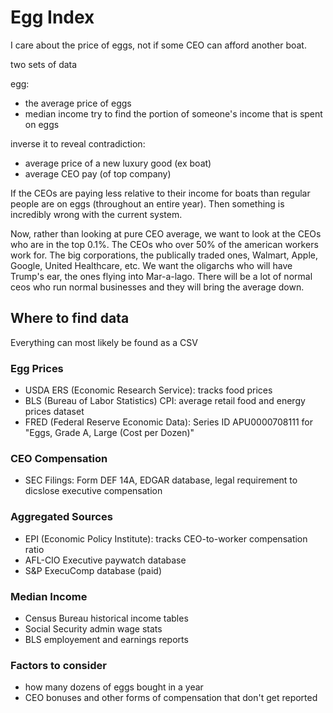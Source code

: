 # Egg Index
I care about the price of eggs, not if some CEO can afford another boat.

two sets of data

egg:
- the average price of eggs
- median income
try to find the portion of someone's income that is spent on eggs

inverse it to reveal contradiction:
- average price of a new luxury good (ex boat)
- average CEO pay (of top company)

If the CEOs are paying less relative to their income for boats than regular people are on eggs (throughout an entire year). Then something is incredibly wrong with the current system.

Now, rather than looking at pure CEO average, we want to look at the CEOs who are in the top 0.1%. The CEOs who over 50% of the american workers work for. The big corporations, the publically traded ones, Walmart, Apple, Google, United Healthcare, etc. We want the oligarchs who will have Trump's ear, the ones flying into Mar-a-lago. There will be a lot of normal ceos who run normal businesses and they will bring the average down. 

## Where to find data
Everything can most likely be found as a CSV

### Egg Prices
- USDA ERS (Economic Research Service): tracks food prices
- BLS (Bureau of Labor Statistics) CPI: average retail food and energy prices dataset
- FRED (Federal Reserve Economic Data): Series ID APU0000708111 for "Eggs, Grade A, Large (Cost per Dozen)"

### CEO Compensation
- SEC Filings: Form DEF 14A, EDGAR database, legal requirement to dicslose executive compensation

### Aggregated Sources
- EPI (Economic Policy Institute): tracks CEO-to-worker compensation ratio
- AFL-CIO Executive paywatch database
- S&P ExecuComp database (paid)

### Median Income
- Census Bureau historical income tables
- Social Security admin wage stats
- BLS employement and earnings reports

### Factors to consider
- how many dozens of eggs bought in a year
- CEO bonuses and other forms of compensation that don't get reported

